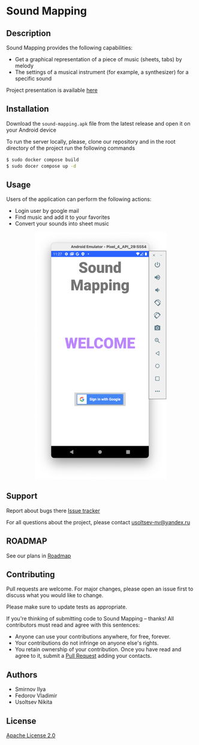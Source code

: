 # Sound Mapping

## Description

Sound Mapping provides the following capabilities:

* Get a graphical representation of a piece of music (sheets, tabs) by melody
* The settings of a musical instrument (for example, a synthesizer) for a specific sound 

Project presentation is available [here](https://docs.google.com/presentation/d/1CMpOUXObjyO55Z2z2sKBcBahaKF9QfR-16G77WDwUFA/edit?usp=sharing)

## Installation

Download the ```sound-mapping.apk``` file from the latest release and open it on your Android device

To run the server locally, please, clone our repository and in the root directory of the project run the following commands
```bash
$ sudo docker compose build
$ sudo docer compose up -d
```

## Usage
Users of the application can perform the following actions:
* Login user by google mail
* Find music and add it to your favorites
* Convert your sounds into sheet music

<p align="center">
  <img src="/images/screen_authorization.png" width="350" title="screen_authorization">
</p>

## Support

Report about bugs there [Issue tracker](https://github.com/usoltsev37/hse-homework-se/issues)

For all questions about the project, please contact <usoltsev-nv@yandex.ru>

## ROADMAP

See our plans in [Roadmap](https://github.com/usoltsev37/hse-homework-se/projects/2)

## Contributing

Pull requests are welcome. For major changes, please open an issue first to discuss what you would like to change.

Please make sure to update tests as appropriate.

If you're thinking of submitting code to Sound Mapping – thanks! All contributors must read and agree with this sentences:
 * Anyone can use your contributions anywhere, for free, forever.
 * Your contributions do not infringe on anyone else's rights.
 * You retain ownership of your contribution.
Once you have read and agree to it, submit a [Pull Request](https://github.com/usoltsev37/hse-homework-se/pull/new) adding your contacts.

## Authors

* Smirnov Ilya
* Fedorov Vladimir
* Usoltsev Nikita

## License
[Apache License 2.0](https://choosealicense.com/licenses/apache-2.0/)
